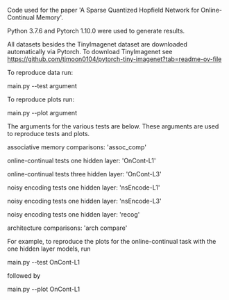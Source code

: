 Code used for the paper 'A Sparse Quantized Hopfield Network for Online-Continual Memory'.

Python 3.7.6 and Pytorch 1.10.0 were used to generate results.

All datasets besides the TinyImagenet dataset are downloaded automatically via Pytorch. To download TinyImagenet see https://github.com/tjmoon0104/pytorch-tiny-imagenet?tab=readme-ov-file


To reproduce data run:

  main.py --test argument

To reproduce plots run:

main.py --plot argument


The arguments for the various tests are below. 
These arguments are used to reproduce tests and plots.

associative memory comparisons: 'assoc_comp'

online-continual tests one hidden layer: 'OnCont-L1'

online-continual tests three hidden layer: 'OnCont-L3'

noisy encoding tests one hidden layer: 'nsEncode-L1'

noisy encoding tests one hidden layer: 'nsEncode-L3'

noisy encoding tests one hidden layer: 'recog'

architecture comparisons: 'arch compare'


For example, to reproduce the plots for the online-continual task with the one hidden layer models, run 

main.py --test OnCont-L1

followed by 

main.py --plot OnCont-L1


